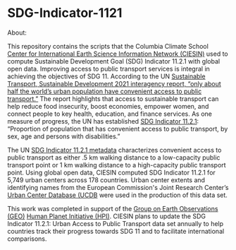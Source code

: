 # SDG-Indicator-1121

About: 

This repository contains the scripts that the Columbia Climate School [Center for International Earth Science Information Network (CIESIN)](http://www.ciesin.org) used to compute Sustainable Development Goal (SDG) Indicator 11.2.1 with global open data. Improving access to public transport services is integral in achieving the objectives of SDG 11. According to the UN [Sustainable Transport, Sustainable Development 2021 interagency report, “only about half the world’s urban population have convenient access to public transport.”](https://sdgs.un.org/sites/default/files/2021-10/Transportation%20Report%202021_FullReport_Digital.pdf) The report highlights that access to sustainable transport can help reduce food insecurity, boost economies, empower women, and connect people to key health, education, and finance services. As one measure of progress, the UN has established [SDG Indicator 11.2.1](https://unstats.un.org/sdgs/metadata/?Text=&Goal=&Target=11.2): “Proportion of population that has convenient access to public transport, by sex, age and persons with disabilities.” 

The UN [SDG Indicator 11.2.1 metadata](https://unstats.un.org/sdgs/metadata/files/Metadata-11-02-01.pdf) characterizes convenient access to public transport as either .5 km walking distance to a low-capacity public transport point or 1 km walking distance to a high-capacity public transport point. Using global open data, CIESIN computed SDG Indicator 11.2.1 for 5,749 urban centers across 178 countries. Urban center extents and identifying names from the European Commission's Joint Research Center’s [Urban Center Database (UCDB](https://ghsl.jrc.ec.europa.eu/ucdb2018Overview.php) were used in the production of this data set. 

This work was completed in support of the [Group on Earth Observations (GEO)](https://earthobservations.org/index.php) [Human Planet Initiative (HPI)](https://ghsl.jrc.ec.europa.eu/HPI.php). CIESIN plans to update the SDG Indicator 11.2.1: Urban Access to Public Transport data set annually to help countries track their progress towards SDG 11 and to facilitate international comparisons. 
